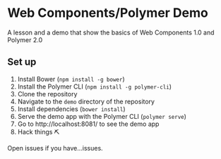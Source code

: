 # Web Components/Polymer Demo

A lesson and a demo that show the basics of Web Components 1.0 and Polymer 2.0

## Set up

1. Install Bower (`npm install -g bower`)
2. Install the Polymer CLI (`npm install -g polymer-cli`)
3. Clone the repository
4. Navigate to the `demo` directory of the repository
5. Install dependencies (`bower install`)
6. Serve the demo app with the Polymer CLI (`polymer serve`)
7. Go to http://localhost:8081/ to see the demo app
8. Hack things ⛏

Open issues if you have...issues.
